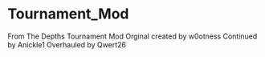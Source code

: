 # Tournament_Mod
From The Depths Tournament Mod
Orginal created by w0otness
Continued by Anickle1
Overhauled by Qwert26
